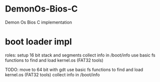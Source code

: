 # DemonOs-Bios-C
Demon Os Bios C implementation

# boot loader impl

roles:
    setup 16 bit stack and segments
    collect info in /boot/info
    use basic fs functions to find and load kernel.os (FAT32 tools)

TODO:
    move to 64 bit with gdt
    use basic fs functions to find and load kernel.os (FAT32 tools)
    collect info in /boot/info